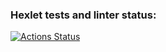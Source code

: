 ### Hexlet tests and linter status:
[![Actions Status](https://github.com/Nickolay-Klimentov/frontend-project-lvl1/workflows/hexlet-check/badge.svg)](https://github.com/Nickolay-Klimentov/frontend-project-lvl1/actions)